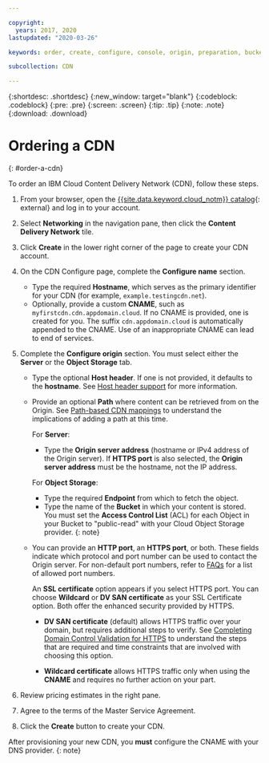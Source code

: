 ```yaml
---

copyright:
  years: 2017, 2020
lastupdated: "2020-03-26"

keywords: order, create, configure, console, origin, preparation, bucket

subcollection: CDN

---
```


{:shortdesc: .shortdesc}
{:new_window: target="blank"}
{:codeblock: .codeblock}
{:pre: .pre}
{:screen: .screen}
{:tip: .tip}
{:note: .note}
{:download: .download}

# Ordering a CDN
{: #order-a-cdn}

To order an IBM Cloud Content Delivery Network (CDN), follow these steps.

1. From your browser, open the [{{site.data.keyword.cloud_notm}} catalog](https://cloud.ibm.com/catalog){: external} and log in to your account.
1. Select **Networking** in the navigation pane, then click the **Content Delivery Network** tile.
1. Click **Create** in the lower right corner of the page to create your CDN account.
1. On the CDN Configure page, complete the **Configure name** section.

   * Type the required **Hostname**, which serves as the primary identifier for your CDN (for example, `example.testingcdn.net`).  
   * Optionally, provide a custom **CNAME**, such as `myfirstcdn.cdn.appdomain.cloud`. If no CNAME is provided, one is created for you. The suffix `cdn.appdomain.cloud` is automatically appended to the CNAME. Use of an inappropriate CNAME can lead to end of services.

1. Complete the **Configure origin** section. You must select either the **Server** or the **Object Storage** tab.

    * Type the optional **Host header**. If one is not provided, it defaults to the **hostname**. See [Host header support](/docs/CDN?topic=CDN-about-content-delivery-networks-cdn-#host-header-support) for more information.  
    * Provide an optional **Path** where content can be retrieved from on the Origin. See [Path-based CDN mappings](/docs/CDN?topic=CDN-about-content-delivery-networks-cdn-#path-based-cdn-mappings) to understand the implications of adding a path at this time.

      For **Server**:  
       * Type the **Origin server address** (hostname or IPv4 address of the Origin server). If **HTTPS port** is also selected, the **Origin server address** must be the hostname, not the IP address.

      For **Object Storage**:
       * Type the required **Endpoint** from which to fetch the object.
       * Type the name of the **Bucket** in which your content is stored.  
          You must set the **Access Control List** (ACL) for each Object in your Bucket to "public-read" with your Cloud Object Storage provider.
{: note}

   * You can provide an **HTTP port**, an **HTTPS port**, or both. These fields indicate which protocol and port number can be used to contact the Origin server. For non-default port numbers, refer to [FAQs](/docs/CDN?topic=CDN-faqs#are-there-any-restrictions-on-what-http-and-https-port-numbers-are-allowed-for-akamai-) for a list of allowed port numbers.

      An **SSL certificate** option appears if you select HTTPS port. You can choose **Wildcard** or **DV SAN certificate** as your SSL Certificate option. Both offer the enhanced security provided by HTTPS.

	  * **DV SAN certificate** (default) allows HTTPS traffic over your domain, but requires additional steps to verify. See [Completing Domain Control Validation for HTTPS](/docs/CDN?topic=CDN-completing-domain-control-validation-for-https-with-dv-san) to understand the steps that are required and time constraints that are involved with choosing this option.

	  * **Wildcard certificate** allows HTTPS traffic only when using the **CNAME** and requires no further action on your part.

1. Review pricing estimates in the right pane.
1. Agree to the terms of the Master Service Agreement.
1. Click the **Create** button to create your CDN.

After provisioning your new CDN, you **must** configure the CNAME with your DNS provider.
{: note}
